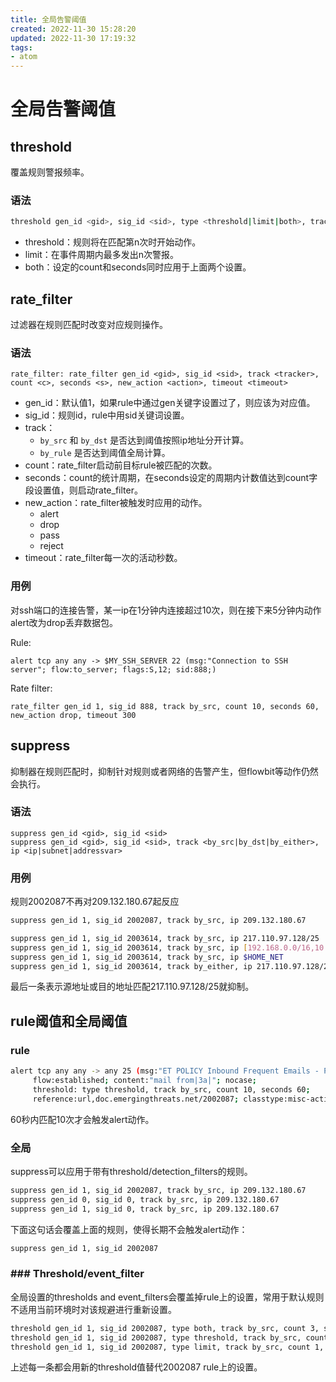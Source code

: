 ```yaml
---
title: 全局告警阈值
created: 2022-11-30 15:28:20
updated: 2022-11-30 17:19:32
tags: 
- atom
---
```


# 全局告警阈值

## threshold

覆盖规则警报频率。

### 语法

```sh
threshold gen_id <gid>, sig_id <sid>, type <threshold|limit|both>, track <by_src|by_dst|by_rule|by_both>, count <N>, seconds <T>
```

- threshold：规则将在匹配第n次时开始动作。
- limit：在事件周期内最多发出n次警报。
- both：设定的count和seconds同时应用于上面两个设置。

## rate_filter

过滤器在规则匹配时改变对应规则操作。

### 语法

```
rate_filter: rate_filter gen_id <gid>, sig_id <sid>, track <tracker>, count <c>, seconds <s>, new_action <action>, timeout <timeout>
```

- gen_id：默认值1，如果rule中通过gen关键字设置过了，则应该为对应值。
- sig_id：规则id，rule中用sid关键词设置。
- track：
    - `by_src` 和 `by_dst` 是否达到阈值按照ip地址分开计算。
    - `by_rule` 是否达到阈值全局计算。
- count：rate_filter启动前目标rule被匹配的次数。
- seconds：count的统计周期，在seconds设定的周期内计数值达到count字段设置值，则启动rate_filter。
- new_action：rate_filter被触发时应用的动作。
    - alert
    - drop
    - pass
    - reject
- timeout：rate_filter每一次的活动秒数。

### 用例

对ssh端口的连接告警，某一ip在1分钟内连接超过10次，则在接下来5分钟内动作alert改为drop丢弃数据包。

Rule:

```
alert tcp any any -> $MY_SSH_SERVER 22 (msg:"Connection to SSH server"; flow:to_server; flags:S,12; sid:888;)
```

Rate filter:

```
rate_filter gen_id 1, sig_id 888, track by_src, count 10, seconds 60,  new_action drop, timeout 300
```

## suppress

抑制器在规则匹配时，抑制针对规则或者网络的告警产生，但flowbit等动作仍然会执行。

### 语法

```
suppress gen_id <gid>, sig_id <sid>
suppress gen_id <gid>, sig_id <sid>, track <by_src|by_dst|by_either>, ip <ip|subnet|addressvar>
```

### 用例

规则2002087不再对209.132.180.67起反应

```sh
suppress gen_id 1, sig_id 2002087, track by_src, ip 209.132.180.67
```

```sh
suppress gen_id 1, sig_id 2003614, track by_src, ip 217.110.97.128/25
suppress gen_id 1, sig_id 2003614, track by_src, ip [192.168.0.0/16,10.0.0.0/8,172.16.0.0/12]
suppress gen_id 1, sig_id 2003614, track by_src, ip $HOME_NET
suppress gen_id 1, sig_id 2003614, track by_either, ip 217.110.97.128/25
```

最后一条表示源地址或目的地址匹配217.110.97.128/25就抑制。

## rule阈值和全局阈值

### rule

```sh
alert tcp any any -> any 25 (msg:"ET POLICY Inbound Frequent Emails - Possible Spambot Inbound"; \
     flow:established; content:"mail from|3a|"; nocase;                                          \
     threshold: type threshold, track by_src, count 10, seconds 60;                              \
     reference:url,doc.emergingthreats.net/2002087; classtype:misc-activity; sid:2002087; rev:10;)
```

60秒内匹配10次才会触发alert动作。

### 全局

suppress可以应用于带有threshold/detection_filters的规则。

```sh
suppress gen_id 1, sig_id 2002087, track by_src, ip 209.132.180.67
suppress gen_id 0, sig_id 0, track by_src, ip 209.132.180.67
suppress gen_id 1, sig_id 0, track by_src, ip 209.132.180.67
```

下面这句话会覆盖上面的规则，使得长期不会触发alert动作：

```sh
suppress gen_id 1, sig_id 2002087
```

### ### Threshold/event_filter

全局设置的thresholds and event_filters会覆盖掉rule上的设置，常用于默认规则不适用当前环境时对该规避进行重新设置。

```sh
threshold gen_id 1, sig_id 2002087, type both, track by_src, count 3, seconds 5
threshold gen_id 1, sig_id 2002087, type threshold, track by_src, count 10, seconds 60
threshold gen_id 1, sig_id 2002087, type limit, track by_src, count 1, seconds 15
```

上述每一条都会用新的threshold值替代2002087 rule上的设置。

